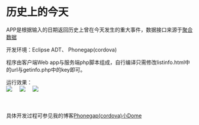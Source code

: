 # 历史上的今天

APP是根据输入的日期返回历史上曾在今天发生的重大事件，数据接口来源于<a href="https://www.juhe.cn/docs/api/id/63">聚合数据</a>

开发环境：Eclipse ADT、 Phonegap(cordova)

程序由客户端Web app与服务端php脚本组成，自行编译只需修改listinfo.html中的url与getinfo.php中的key即可。

运行效果：<br/>
<img src="https://cloud.githubusercontent.com/assets/11350348/18300329/ddac9574-74fa-11e6-8d9b-e6dddb66ebdf.jpg" />&nbsp;&nbsp;&nbsp;&nbsp;
<img src="https://cloud.githubusercontent.com/assets/11350348/18300330/e3893e66-74fa-11e6-96b4-c2987bce3f94.jpg" />&nbsp;&nbsp;&nbsp;&nbsp;
<img src="https://cloud.githubusercontent.com/assets/11350348/18300333/ea750b60-74fa-11e6-992d-0e331f130e16.jpg" />
<br /><br /><br /><br />
具体开发过程可参见我的博客<a href="http://blog.csdn.net/baalhuo/article/details/51757905">Phonegap(cordova)小Dome</a>

